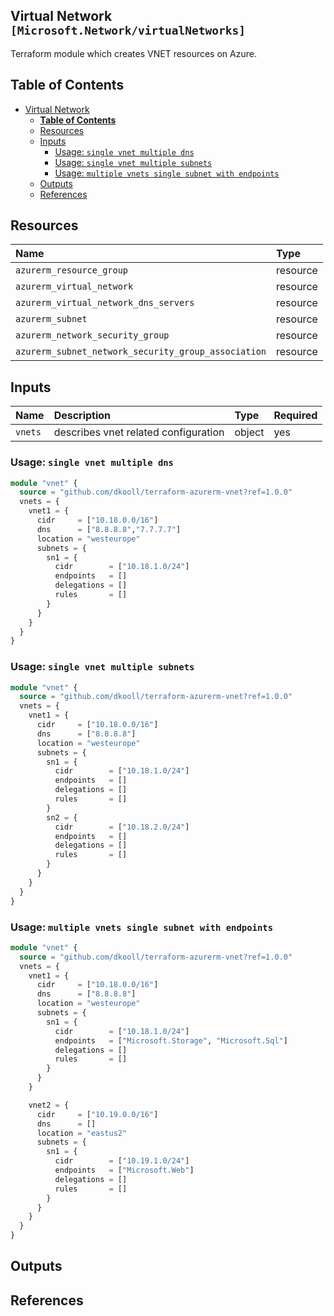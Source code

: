 ## Virtual Network `[Microsoft.Network/virtualNetworks]`

Terraform module which creates VNET resources on Azure.

## Table of Contents

- [Virtual Network](#virtual-network)
  - [**Table of Contents**](#table-of-contents)
  - [Resources](#resources)
  - [Inputs](#inputs)
    - [Usage: `single vnet multiple dns`](#inputs-usage-single-vnet-multiple-dns)
    - [Usage: `single vnet multiple subnets`](#inputs-usage-single-vnet-multiple-subnets)
    - [Usage: `multiple vnets single subnet with endpoints`](#inputs-usage-multiple-vnets-single-subnet-with-endpoints)
  - [Outputs](#outputs)
  - [References](#references)

## Resources

| Name | Type |
| :-- | :-- |
| `azurerm_resource_group` | resource |
| `azurerm_virtual_network` | resource |
| `azurerm_virtual_network_dns_servers` | resource |
| `azurerm_subnet` | resource |
| `azurerm_network_security_group` | resource |
| `azurerm_subnet_network_security_group_association` | resource |

## Inputs

| Name | Description | Type | Required |
| :-- | :-- | :-- | :-- |
| `vnets` | describes vnet related configuration | object | yes |

### Usage: `single vnet multiple dns`

```terraform
module "vnet" {
  source = "github.com/dkooll/terraform-azurerm-vnet?ref=1.0.0"
  vnets = {
    vnet1 = {
      cidr     = ["10.18.0.0/16"]
      dns      = ["8.8.8.8","7.7.7.7"]
      location = "westeurope"
      subnets = {
        sn1 = {
          cidr        = ["10.18.1.0/24"]
          endpoints   = []
          delegations = []
          rules       = []
        }
      }
    }
  }
}
```

### Usage: `single vnet multiple subnets`

```terraform
module "vnet" {
  source = "github.com/dkooll/terraform-azurerm-vnet?ref=1.0.0"
  vnets = {
    vnet1 = {
      cidr     = ["10.18.0.0/16"]
      dns      = ["8.8.8.8"]
      location = "westeurope"
      subnets = {
        sn1 = {
          cidr        = ["10.18.1.0/24"]
          endpoints   = []
          delegations = []
          rules       = []
        }
        sn2 = {
          cidr        = ["10.18.2.0/24"]
          endpoints   = []
          delegations = []
          rules       = []
        }
      }
    }
  }
}
```

### Usage: `multiple vnets single subnet with endpoints`

```terraform
module "vnet" {
  source = "github.com/dkooll/terraform-azurerm-vnet?ref=1.0.0"
  vnets = {
    vnet1 = {
      cidr     = ["10.18.0.0/16"]
      dns      = ["8.8.8.8"]
      location = "westeurope"
      subnets = {
        sn1 = {
          cidr        = ["10.18.1.0/24"]
          endpoints   = ["Microsoft.Storage", "Microsoft.Sql"]
          delegations = []
          rules       = []
        }
      }
    }

    vnet2 = {
      cidr     = ["10.19.0.0/16"]
      dns      = []
      location = "eastus2"
      subnets = {
        sn1 = {
          cidr        = ["10.19.1.0/24"]
          endpoints   = ["Microsoft.Web"]
          delegations = []
          rules       = []
        }
      }
    }
  }
}
```
## Outputs

## References